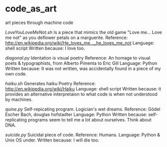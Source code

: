 code_as_art
===========

art pieces through machine code


*LoveYouLoveMeNot.sh*	Is a piece that mimics the old game "Love me... Love me not" as you deflower petals on a marguerite. 
			Reference: http://en.wikipedia.org/wiki/He_loves_me..._he_loves_me_not
			Language: shell script
			Written because: I love too.

*diagonal.py*		Identation is visual poetry
			Reference: An homage to visual poets & typographists, from Alberto Pimenta to Eric Gill 
			Language: Python
			Written because: It was not written, was accidentally found in a piece of my own code.

*haiku.sh*		Generates haiku Poetry
			Reference: http://en.wikipedia.org/wiki/Haiku
			Language: shell script
			Written because: it provides an alternative interpretaion to what code is when not understood by machines.

*quine.py* 		Self-repicating program. Logician's wet dreams.
			Reference: Gödel Escher Bach, douglas hofstadter
			Language: Python 
			Written because: self-replicating programs seem to tell me a lot about ourselves. Think about DNA.
			
*suicide.py*		Suicidal piece of code.
			Reference: Humans.
			Language: Python & Unix OS under.
			Written because: I will die too. 
